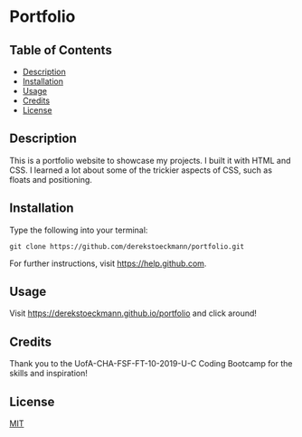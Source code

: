 # Portfolio

## Table of Contents

- [Description](#description)
- [Installation](#installation)
- [Usage](#usage)
- [Credits](#credits)
- [License](#license)

## Description

This is a portfolio website to showcase my projects. I built it with HTML and CSS. I learned a lot about some of the trickier aspects of CSS, such as floats and positioning.

## Installation

Type the following into your terminal:

`git clone https://github.com/derekstoeckmann/portfolio.git`

For further instructions, visit https://help.github.com.

## Usage

Visit https://derekstoeckmann.github.io/portfolio and click around!

## Credits

Thank you to the UofA-CHA-FSF-FT-10-2019-U-C Coding Bootcamp for the skills and inspiration!

## License

[MIT](https://opensource.org/licenses/MIT)
